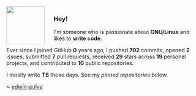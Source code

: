 <img align="left" width="100px" style="padding-right: 20px" src="https://static-00.iconduck.com/assets.00/file-type-angular-icon-1907x2048-tobdkjt1.png">

### Hey!

I'm someone who is passionate about **GNU/Linux** and likes to **write code**.


Ever since I joined GitHub **0** years ago, I pushed **702** commits, opened **2** issues, submitted **7** pull requests, received **29** stars across **19** personal projects, and contributed to **10** public repositories.

I mostly write **TS** these days. See my _pinned repositories_ below.

**~** [_edwin-p.live_](https://edwin-p.live/)
